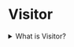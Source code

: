 # Visitor

<details>
  <summary>What is Visitor?</summary>

It is a behavioural design pattern that lets you separate algorithms from the objects on which they operate.

Applicability:

- Use the Visitor when you need to operate on all elements of a complex object structure (for example, an object tree).
- Use the Visitor to clean up the business logic of auxiliary behaviours.
- Use the pattern when a behaviour makes sense only in some classes of a class hierarchy, but not in others.

Prons:

- Open/Closed Principle. You can introduce a new behaviour that can work with objects of different classes without changing these classes.
- Single Responsibility Principle. You can move multiple versions of the same behaviour into the same class.
- A visitor object can accumulate some information while working with various. It might be handy when you want to traverse some complex object structure, such as an object tree, and apply one to each object of this structure.

Cons:

- You need to update all visitors each time a class gets added to or removed from the element hierarchy.
- Visitors might lack the necessary access to the private fields and methods of the elements

[More >>](https://refactoring.guru/design-patterns/visitor)

</details>
